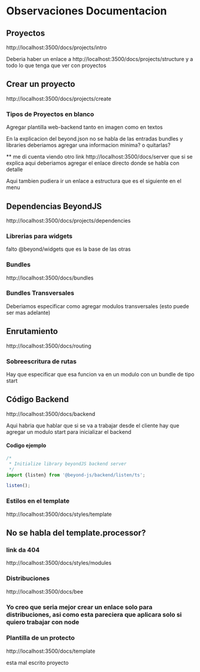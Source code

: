 # Observaciones Documentacion

## Proyectos

http://localhost:3500/docs/projects/intro

Deberia haber un enlace a http://localhost:3500/docs/projects/structure
y a todo lo que tenga que ver con proyectos

## Crear un proyecto

http://localhost:3500/docs/projects/create

### Tipos de Proyectos en blanco

Agregar plantilla web-backend tanto en imagen como en textos

En la explicacion del beyond.json no se habla de las entradas bundles y libraries deberiamos agregar una informacion
minima? o quitarlas?

** me di cuenta viendo otro link http://localhost:3500/docs/server que si se explica aqui deberiamos agregar el enlace
directo donde se habla con detalle

Aqui tambien pudiera ir un enlace a estructura que es el siguiente en el menu

## Dependencias BeyondJS

http://localhost:3500/docs/projects/dependencies

### Librerias para widgets

falto @beyond/widgets que es la base de las otras

### Bundles

http://localhost:3500/docs/bundles

### Bundles Transversales

Deberiamos especificar como agregar modulos transversales (esto puede ser mas adelante)

## Enrutamiento

http://localhost:3500/docs/routing

### Sobreescritura de rutas

Hay que especificar que esa funcion va en un modulo con un bundle de tipo start

## Código Backend

http://localhost:3500/docs/backend

Aqui habria que hablar que si se va a trabajar desde el cliente hay que agregar un modulo start para inicializar el
backend

#### Codigo ejemplo

```js
/*
 * Initialize library beyondJS backend server
 */
import {listen} from '@beyond-js/backend/listen/ts';

listen();
```

### Estilos en el template

http://localhost:3500/docs/styles/template

## No se habla del template.processor?

### link da 404

http://localhost:3500/docs/styles/modules

### Distribuciones

http://localhost:3500/docs/bee

### Yo creo que seria mejor crear un enlace solo para distribuciones, asi como esta pareciera que aplicara solo si quiero trabajar con node

### Plantilla de un protecto

http://localhost:3500/docs/template

esta mal escrito proyecto
